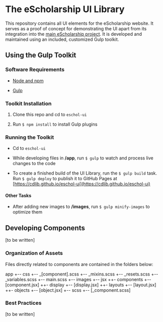 
# The eScholarship UI Library

This repository contains all UI elements for the eScholarship website. It serves as a proof of concept for demonstrating the UI apart from its integration into the [main eScholarship project](https://github.com/eScholarship/jschol). It is developed and maintained using an included, customized Gulp toolkit.

## Using the Gulp Toolkit

### Software Requirements

* [Node and npm](https://nodejs.org/en)

* [Gulp](https://github.com/gulpjs/gulp/blob/master/docs/getting-started.md)

### Toolkit Installation

1. Clone this repo and cd to `eschol-ui`

2. Run `$ npm install` to install Gulp plugins

### Running the Toolkit

* Cd to `eschol-ui`

* While developing files in **/app**, run `$ gulp` to watch and process live changes to the code

* To create a finished build of the UI Library, run the `$ gulp build` task. Run `$ gulp deploy` to publish it to GitHub Pages at [https://cdlib.github.io/eschol-ui](https://cdlib.github.io/eschol-ui)

#### Other Tasks

* After adding new images to **/images**, run `$ gulp minify-images` to optimize them

## Developing Components

[to be written]

### Organization of Assets

Files directly related to components are contained in the folders below:

app
+-- css
    +-- _[component].scss
    +-- _mixins.scss
    +-- _resets.scss
    +-- _variables.scss
    +-- main.scss
+-- images
+-- jsx
    ++- components
        +-- [component.jsx]
    ++- display
        +-- [display.jsx]
    ++- layouts
        +-- [layout.jsx]
    ++- objects
        +-- [object.jsx]
+-- scss
    +-- [_component.scss]

### Best Practices

[to be written]
